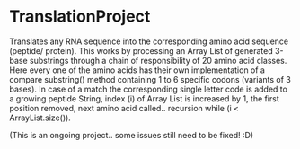 # TranslationProject
Translates any RNA sequence into the corresponding amino acid sequence (peptide/ protein). 
This works by processing an Array List <String> of generated 3-base substrings through a chain of responsibility of 20 amino acid classes. Here every one of the amino acids has their own implementation of a compare substring() method containing 1 to 6 specific codons (variants of 3 bases). In case of a match the corresponding single letter code is added to a growing peptide String, index (i) of Array List is increased by 1, the first position removed, next amino acid called.. recursion while (i < ArrayList.size()).

(This is an ongoing project.. some issues still need to be fixed! :D)
